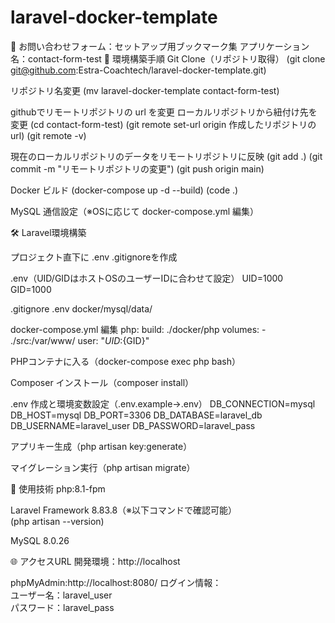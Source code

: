 # laravel-docker-template
🌿 お問い合わせフォーム：セットアップ用ブックマーク集
アプリケーション名：contact-form-test
🚀 環境構築手順
Git Clone（リポジトリ取得）
(git clone git@github.com:Estra-Coachtech/laravel-docker-template.git)

リポジトリ名変更
(mv laravel-docker-template contact-form-test)

githubでリモートリポジトリの url を変更
ローカルリポジトリから紐付け先を変更
(cd contact-form-test)
(git remote set-url origin 作成したリポジトリのurl)
(git remote -v)

現在のローカルリポジトリのデータをリモートリポジトリに反映
(git add .)
(git commit -m "リモートリポジトリの変更")
(git push origin main)


Docker ビルド
(docker-compose up -d --build)
(code .)

MySQL 通信設定（※OSに応じて docker-compose.yml 編集）

🛠 Laravel環境構築

プロジェクト直下に
.env
.gitignoreを作成

.env（UID/GIDはホストOSのユーザーIDに合わせて設定）
UID=1000
GID=1000

.gitignore
.env
docker/mysql/data/

docker-compose.yml 編集
php:
    build: ./docker/php
    volumes:
      - ./src:/var/www/
    user: "${UID}:${GID}"

PHPコンテナに入る（docker-compose exec php bash）

Composer インストール（composer install）

.env 作成と環境変数設定（.env.example→.env）
DB_CONNECTION=mysql
DB_HOST=mysql
DB_PORT=3306
DB_DATABASE=laravel_db
DB_USERNAME=laravel_user
DB_PASSWORD=laravel_pass

アプリキー生成（php artisan key:generate）

マイグレーション実行（php artisan migrate）

🧪 使用技術
php:8.1-fpm

Laravel Framework 8.83.8（※以下コマンドで確認可能）  
(php artisan --version)

MySQL 8.0.26

🌐 アクセスURL
開発環境：http://localhost

phpMyAdmin:http://localhost:8080/
ログイン情報：  
ユーザー名：laravel_user  
パスワード：laravel_pass